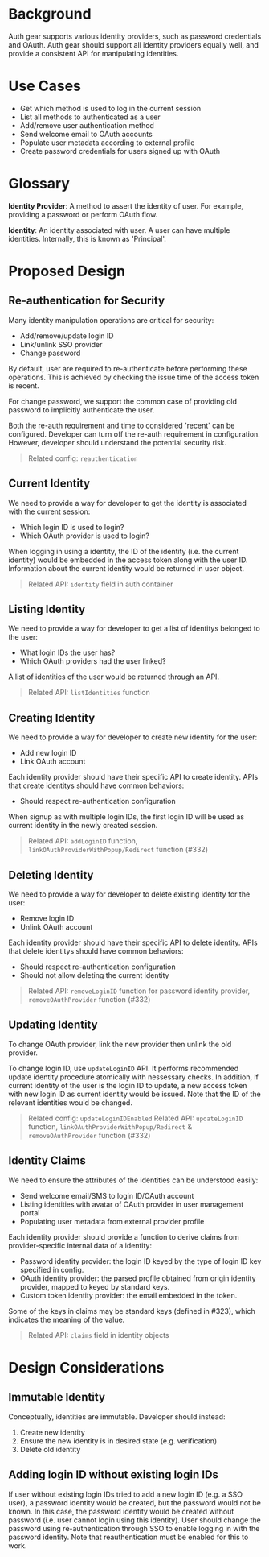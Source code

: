 # Background
Auth gear supports various identity providers, such as password credentials and
OAuth. Auth gear should support all identity providers equally well, and
provide a consistent API for manipulating identities.


# Use Cases
- Get which method is used to log in the current session
- List all methods to authenticated as a user
- Add/remove user authentication method
- Send welcome email to OAuth accounts
- Populate user metadata according to external profile
- Create password credentials for users signed up with OAuth


# Glossary

**Identity Provider**:
A method to assert the identity of user. For example, providing a password or
perform OAuth flow.

**Identity**:
An identity associated with user. A user can have multiple identities.
Internally, this is known as 'Principal'.


# Proposed Design

## Re-authentication for Security
Many identity manipulation operations are critical for security:
- Add/remove/update login ID
- Link/unlink SSO provider
- Change password

By default, user are required to re-authenticate before performing these
operations. This is achieved by checking the issue time of the access token is
recent.

For change password, we support the common case of providing old password to
implicitly authenticate the user.

Both the re-auth requirement and time to considered 'recent' can be configured.
Developer can turn off the re-auth requirement in configuration. However,
developer should understand the potential security risk.

> Related config: `reauthentication`

## Current Identity
We need to provide a way for developer to get the identity is associated with
the current session:
- Which login ID is used to login?
- Which OAuth provider is used to login?

When logging in using a identity, the ID of the identity (i.e. the current
identity) would be embedded in the access token along with the user ID.
Information about the current identity would be returned in user object.

> Related API: `identity` field in auth container

## Listing Identity
We need to provide a way for developer to get a list of identitys belonged to
the user:
- What login IDs the user has?
- Which OAuth providers had the user linked?

A list of identities of the user would be returned through an API.

> Related API: `listIdentities` function

## Creating Identity
We need to provide a way for developer to create new identity for the user:
- Add new login ID
- Link OAuth account

Each identity provider should have their specific API to create identity. APIs
that create identitys should have common behaviors:
- Should respect re-authentication configuration

When signup as with multiple login IDs, the first login ID will be used as
current identity in the newly created session.

> Related API: `addLoginID` function, `linkOAuthProviderWithPopup/Redirect` function (#332)

## Deleting Identity
We need to provide a way for developer to delete existing identity for the user:
- Remove login ID
- Unlink OAuth account

Each identity provider should have their specific API to delete identity. APIs
that delete identitys should have common behaviors:
- Should respect re-authentication configuration
- Should not allow deleting the current identity

> Related API: `removeLoginID` function for password identity provider, `removeOAuthProvider` function (#332)

## Updating Identity
To change OAuth provider, link the new provider then unlink the old provider.

To change login ID, use `updateLoginID` API. It performs
recommended update identity procedure atomically with nessessary checks.
In addition, if current identity of the user is the login ID to update, a new
access token with new login ID as current identity would be issued. Note that
the ID of the relevant identities would be changed.

> Related config: `updateLoginIDEnabled`
> Related API: `updateLoginID` function, `linkOAuthProviderWithPopup/Redirect` & `removeOAuthProvider` function (#332)

## Identity Claims
We need to ensure the attributes of the identities can be understood easily:
- Send welcome email/SMS to login ID/OAuth account
- Listing identities with avatar of OAuth provider in user management portal
- Populating user metadata from external provider profile

Each identity provider should provide a function to derive claims from 
provider-specific internal data of a identity:
- Password identity provider: the login ID keyed by the type of login ID key
                              specified in config.
- OAuth identity provider: the parsed profile obtained from origin identity
                           provider, mapped to keyed by standard keys.
- Custom token identity provider: the email embedded in the token.

Some of the keys in claims may be standard keys (defined in #323), which
indicates the meaning of the value.

> Related API: `claims` field in identity objects


# Design Considerations

## Immutable Identity
Conceptually, identities are immutable. Developer should instead:
1. Create new identity
2. Ensure the new identity is in desired state (e.g. verification)
3. Delete old identity

## Adding login ID without existing login IDs
If user without existing login IDs tried to add a new login ID (e.g. a SSO
user), a password identity would be created, but the password would not be
known. In this case, the password identity would be created without password
(i.e. user cannot login using this identity). User should change the password
using re-authentication through SSO to enable logging in with the password
identity. Note that reauthentication must be enabled for this to work.
